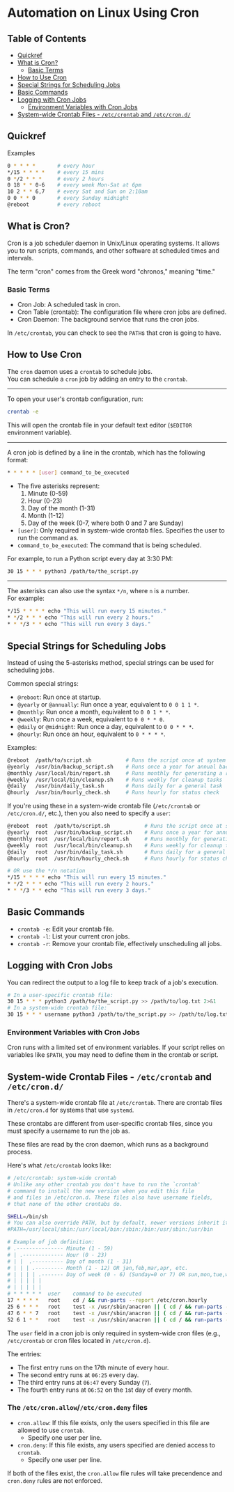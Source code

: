 # Automation on Linux Using Cron

## Table of Contents
* [Quickref](#quickref) 
* [What is Cron?](#what-is-cron) 
    * [Basic Terms](#basic-terms) 
* [How to Use Cron](#how-to-use-cron) 
* [Special Strings for Scheduling Jobs](#special-strings-for-scheduling-jobs) 
* [Basic Commands](#basic-commands) 
* [Logging with Cron Jobs](#logging-with-cron-jobs) 
    * [Environment Variables with Cron Jobs](#environment-variables-with-cron-jobs) 
* [System-wide Crontab Files - `/etc/crontab` and `/etc/cron.d/`](#system-wide-crontab-files---etccrontab-and-etccrond) 



## Quickref

Examples
```bash
0 * * * * 	    # every hour
*/15 * * * * 	# every 15 mins
0 */2 * * * 	# every 2 hours
0 18 * * 0-6 	# every week Mon-Sat at 6pm
10 2 * * 6,7 	# every Sat and Sun on 2:10am
0 0 * * 0 	    # every Sunday midnight
@reboot 	    # every reboot
```
## What is Cron?

Cron is a job scheduler daemon in Unix/Linux operating systems.
It allows you to run scripts, commands, and other software at scheduled times and intervals.

The term "cron" comes from the Greek word "chronos," meaning "time."


### Basic Terms
* Cron Job: A scheduled task in cron.
* Cron Table (crontab): The configuration file where cron jobs are defined.
* Cron Daemon: The background service that runs the cron jobs.

In `/etc/crontab`, you can check to see the `PATH`s that cron is going to have.


## How to Use Cron

The `cron` daemon uses a `crontab` to schedule jobs.  
You can schedule a `cron` job by adding an entry to the `crontab`. 

---

To open your user's crontab configuration, run:
```bash
crontab -e
```
This will open the crontab file in your default text editor (`$EDITOR` environment variable).

---

A cron job is defined by a line in the crontab, which has the following format:
```bash
* * * * * [user] command_to_be_executed
```
* The five asterisks represent:
    1. Minute (0-59)
    1. Hour (0-23)
    1. Day of the month (1-31)
    1. Month (1-12)
    1. Day of the week (0-7, where both 0 and 7 are Sunday)
* `[user]`: Only required in system-wide crontab files. Specifies the user to run the command as. 
* `command_to_be_executed`: The command that is being scheduled.  

For example, to run a Python script every day at 3:30 PM:
```bash
30 15 * * * python3 /path/to/the_script.py
```

---

The asterisks can also use the syntax `*/n`, where `n` is a number.  
For example:
```bash
*/15 * * * * echo "This will run every 15 minutes."
* */2 * * * echo "This will run every 2 hours."
* * */3 * * echo "This will run every 3 days."
```



## Special Strings for Scheduling Jobs
Instead of using the 5-asterisks method, special strings can be used for scheduling jobs.  

Common special strings:  
* `@reboot`: Run once at startup.  
* `@yearly` or `@annually`: Run once a year, equivalent to `0 0 1 1 *`.  
* `@monthly`: Run once a month, equivalent to `0 0 1 * *`.  
* `@weekly`: Run once a week, equivalent to `0 0 * * 0`.  
* `@daily` or `@midnight`: Run once a day, equivalent to `0 0 * * *`.  
* `@hourly`: Run once an hour, equivalent to `0 * * * *`.  

Examples:
```bash
@reboot  /path/to/script.sh           # Runs the script once at system startup
@yearly  /usr/bin/backup_script.sh    # Runs once a year for annual backup
@monthly /usr/local/bin/report.sh     # Runs monthly for generating a report
@weekly  /usr/local/bin/cleanup.sh    # Runs weekly for cleanup tasks
@daily   /usr/bin/daily_task.sh       # Runs daily for a general task
@hourly  /usr/bin/hourly_check.sh     # Runs hourly for status check
```

If you're using these in a system-wide crontab file (`/etc/crontab` or
`/etc/cron.d/`, etc.), then you also need to specify a `user`:
```bash
@reboot  root  /path/to/script.sh           # Runs the script once at system startup
@yearly  root  /usr/bin/backup_script.sh    # Runs once a year for annual backup
@monthly root  /usr/local/bin/report.sh     # Runs monthly for generating a report
@weekly  root  /usr/local/bin/cleanup.sh    # Runs weekly for cleanup tasks
@daily   root  /usr/bin/daily_task.sh       # Runs daily for a general task
@hourly  root  /usr/bin/hourly_check.sh     # Runs hourly for status check

# OR use the */n notation 
*/15 * * * * echo "This will run every 15 minutes."
* */2 * * * echo "This will run every 2 hours."
* * */3 * * echo "This will run every 3 days."
```


## Basic Commands
* `crontab -e`: Edit your crontab file.
* `crontab -l`: List your current cron jobs.
* `crontab -r`: Remove your crontab file, effectively unscheduling all jobs.



## Logging with Cron Jobs

You can redirect the output to a log file to keep track of a job's execution.
```bash
# In a user-specific crontab file:
30 15 * * * python3 /path/to/the_script.py >> /path/to/log.txt 2>&1
# In a system-wide crontab file:
30 15 * * * username python3 /path/to/the_script.py >> /path/to/log.txt 2>&1
```

### Environment Variables with Cron Jobs
Cron runs with a limited set of environment variables.
If your script relies on variables like `$PATH`, you may need to define them in the crontab or
script.


## System-wide Crontab Files - `/etc/crontab` and `/etc/cron.d/`
There's a system-wide crontab file at `/etc/crontab`.
There are crontab files in `/etc/cron.d` for systems that use `systemd`.

These crontabs are different from user-specific crontab files, since you must specify a username to run the job as.

These files are read by the cron daemon, which runs as a background process.

Here's what `/etc/crontab` looks like:
```bash
# /etc/crontab: system-wide crontab
# Unlike any other crontab you don't have to run the `crontab'
# command to install the new version when you edit this file
# and files in /etc/cron.d. These files also have username fields,
# that none of the other crontabs do.

SHELL=/bin/sh
# You can also override PATH, but by default, newer versions inherit it from the environment
#PATH=/usr/local/sbin:/usr/local/bin:/sbin:/bin:/usr/sbin:/usr/bin

# Example of job definition:
# .--------------- Minute (1 - 59)
# | .------------- Hour (0 - 23)
# | |  .---------- Day of month (1 - 31)
# | | | .--------- Month (1 - 12) OR jan,feb,mar,apr, etc.
# | | | | .------- Day of week (0 - 6) (Sunday=0 or 7) OR sun,mon,tue,wed,thu,fri,sat
# | | | | | 
# | | | | |    
# * * * * *  user    command to be executed
17 * * * *   root    cd / && run-parts --report /etc/cron.hourly
25 6 * * *   root    test -x /usr/sbin/anacron || ( cd / && run-parts --report /etc/cron.daily )
47 6 * * 7   root    test -x /usr/sbin/anacron || ( cd / && run-parts --report /etc/cron.weekly )
52 6 1 * *   root    test -x /usr/sbin/anacron || ( cd / && run-parts --report /etc/cron.monthly )
```

The `user` field in a cron job is only required in system-wide cron 
files (e.g., `/etc/crontab` or cron files located in `/etc/cron.d`).
 
The entries:
* The first entry runs on the 17th minute of every hour.  
* The second entry runs at `06:25` every day.  
* The third entry runs at `06:47` every Sunday (`7`).  
* The fourth entry runs at `06:52` on the `1`st day of every month.  

### The `/etc/cron.allow`/`/etc/cron.deny` files
* `cron.allow`: If this file exists, only the users specified in this file are allowed 
   to use `crontab`.  
    - Specify one user per line.  
* `cron.deny`: If this file exists, any users specified are denied access to `crontab`.  
    - Specify one user per line.  

If both of the files exist, the `cron.allow` file rules will take precendence 
and `cron.deny` rules are not enforced.  






